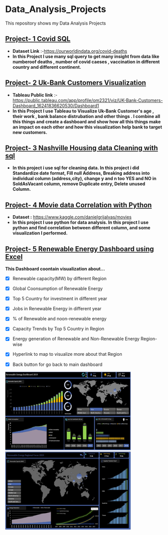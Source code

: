 # Data_Analysis_Projects
This repository shows my Data Analysis Projects
## [Project- 1 Covid SQL](https://github.com/patelom5917/Data_Analysis_Projects/blob/master/Project-1%20COVID%20SQL%20Project.sql)
* **Dataset Link** :-https://ourworldindata.org/covid-deaths
* **In this Project I use many sql query to get many insight from data like  numberoof deaths , number of covid caeses , vaccination  in different country and different continent.**

## [Project- 2 Uk-Bank Customers Visualization](https://github.com/patelom5917/Data_Analysis_Projects/blob/master/UK-Bank-Customers.pptx)
* **Tableau Public link** :-https://public.tableau.com/app/profile/om2321/viz/UK-Bank-Customers-Dashboard_16241836620530/Dashboard1
* **In this Project I use Tableau to Visualize Uk-Bank Customer's age , their work , bank balance distrubation and other things . I combine all this things and create a dashboard and show how all this things make an impact on each other and how this visualization help bank to target new customers.**

## [Project- 3 Nashville Housing data Cleaning with sql](https://github.com/patelom5917/Data_Analysis_Projects/blob/master/Project-3%20Data%20Cleaning%20with%20SQL.sql)
* **In this project i use sql for cleaning data. In this project i did Standardize date format, Fill null Address, Breaking address into individual column (address,city), change y and n too YES and NO in SoldAsVacant column, remove Duplicate entry, Delete unused Column.**

## [Project- 4 Movie data Correlation with Python](https://github.com/patelom5917/Data_Analysis_Projects/blob/master/Project-4%20Data%20Correlation%20with%20python.ipynb)
* **Dataset :** https://www.kaggle.com/danielgrijalvas/movies
*  **In this project I use python for data analysis. In this project I use python and find correlation between different column, and some visualization I performed.**

## [Project- 5 Renewable Energy Dashboard using Excel](https://github.com/patelom5917/Data_Analysis_Projects/blob/master/Renewable%20energy%20dashboard-1.xlsm)
**This Dashboard coontain visualization about...**
- [x] Renewable capacity(MW) by different Region
- [x] Global Coonsumption of Renewable Energy
- [x] Top 5 Country for investment in different year
- [x] Jobs in Renewable Energy in different year
- [x] % of Renewable and noon-renewable energy
- [x] Capacity Trends by Top 5 Country in Region
- [x] Energy generation of Renewable and Non-Renewable Energy Region-wise
- [x] Hyperlink to map to visualize more about that Region
- [x] Back button for go back to main dashboard


<p><img width="400" height="250" src="https://github.com/patelom5917/Data_Analysis_Projects/blob/master/Renewable%20energy%20dashboard-1.jpg" />   <img width="400" height="250" src="https://github.com/patelom5917/Data_Analysis_Projects/blob/master/Renewable%20energy%20dashboard-2.jpg" /></p>
